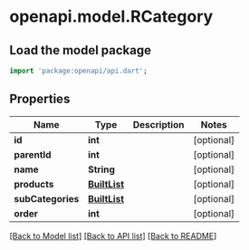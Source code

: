 # openapi.model.RCategory

## Load the model package
```dart
import 'package:openapi/api.dart';
```

## Properties
Name | Type | Description | Notes
------------ | ------------- | ------------- | -------------
**id** | **int** |  | [optional] 
**parentId** | **int** |  | [optional] 
**name** | **String** |  | [optional] 
**products** | [**BuiltList<RProduct>**](RProduct.md) |  | [optional] 
**subCategories** | [**BuiltList<RCategory>**](RCategory.md) |  | [optional] 
**order** | **int** |  | [optional] 

[[Back to Model list]](../README.md#documentation-for-models) [[Back to API list]](../README.md#documentation-for-api-endpoints) [[Back to README]](../README.md)


